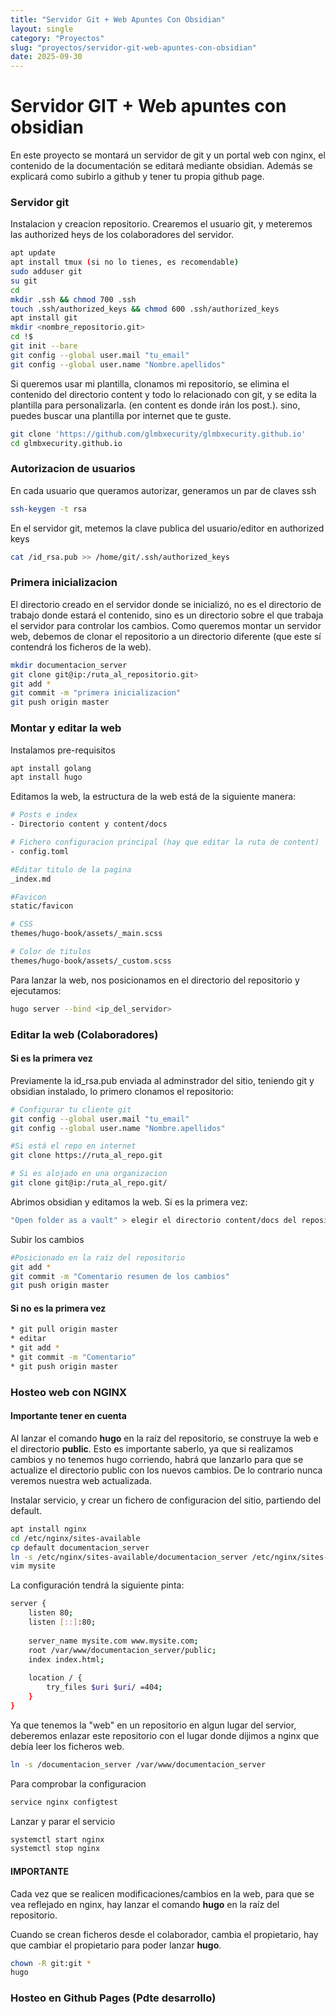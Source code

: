 ```yaml
---
title: "Servidor Git + Web Apuntes Con Obsidian"
layout: single
category: "Proyectos"
slug: "proyectos/servidor-git-web-apuntes-con-obsidian"
date: 2025-09-30
---
```


# Servidor GIT + Web apuntes con obsidian
En este proyecto  se montará un servidor de git y un portal web con nginx, el contenido de la documentación se editará mediante obsidian. Además se explicará como subirlo a github y tener tu propia github page.

### Servidor git
Instalacion y creacion repositorio. Crearemos el usuario git, y meteremos las authorized heys de los colaboradores del servidor.
```bash
apt update
apt install tmux (si no lo tienes, es recomendable)
sudo adduser git
su git
cd
mkdir .ssh && chmod 700 .ssh
touch .ssh/authorized_keys && chmod 600 .ssh/authorized_keys
apt install git
mkdir <nombre_repositorio.git>
cd !$
git init --bare
git config --global user.mail "tu_email"
git config --global user.name "Nombre.apellidos"
```

Si queremos usar mi plantilla, clonamos mi repositorio, se elimina el contenido del directorio content y todo lo relacionado con git, y se edita la plantilla para personalizarla. (en content es donde irán los post.). sino, puedes buscar una plantilla por internet que te guste.
```bash
git clone 'https://github.com/glmbxecurity/glmbxecurity.github.io'
cd glmbxecurity.github.io
```
### Autorizacion de usuarios

En cada usuario que queramos autorizar, generamos un par de claves ssh
```bash
ssh-keygen -t rsa
```

En el servidor git, metemos la clave publica del usuario/editor en authorized keys
```bash
cat /id_rsa.pub >> /home/git/.ssh/authorized_keys
```

### Primera inicializacion
El directorio creado en el servidor donde se inicializó, no es el directorio de trabajo donde estará el contenido, sino es un directorio sobre el que trabaja el servidor para controlar los cambios. Como queremos montar un servidor web, debemos de clonar el repositorio a un directorio diferente (que este sí contendrá los ficheros de la web).

```bash
mkdir documentacion_server
git clone git@ip:/ruta_al_repositorio.git>
git add *
git commit -m "primera inicializacion"
git push origin master
```
### Montar y editar la web
Instalamos pre-requisitos
```bash
apt install golang
apt install hugo
```

Editamos la web, la estructura de la web está de la siguiente manera:
```bash
# Posts e index
- Directorio content y content/docs

# Fichero configuracion principal (hay que editar la ruta de content)
- config.toml

#Editar titulo de la pagina
_index.md

#Favicon
static/favicon

# CSS
themes/hugo-book/assets/_main.scss

# Color de titulos
themes/hugo-book/assets/_custom.scss

```

Para lanzar la web, nos posicionamos en el directorio del repositorio y ejecutamos:
```bash
hugo server --bind <ip_del_servidor>
```

### Editar la web (Colaboradores)

#### Si es la primera vez
Previamente la id_rsa.pub enviada al adminstrador del sitio, teniendo git y obsidian instalado, lo primero clonamos el repositorio:
```bash
# Configurar tu cliente git
git config --global user.mail "tu_email"
git config --global user.name "Nombre.apellidos"

#Si está el repo en internet
git clone https://ruta_al_repo.git

# Si es alojado en una organizacion
git clone git@ip:/ruta_al_repo.git/
```

Abrimos obsidian y editamos la web. Si es la primera vez:
```bash
"Open folder as a vault" > elegir el directorio content/docs del repositorio
```

Subir los cambios
```bash
#Posicionado en la raíz del repositorio
git add *
git commit -m "Comentario resumen de los cambios"
git push origin master
```

#### Si no es la primera vez
```bash
* git pull origin master
* editar
* git add *
* git commit -m "Comentario"
* git push origin master
```

### Hosteo web con NGINX

#### Importante tener en cuenta
Al lanzar el comando **hugo** en la raíz del repositorio, se construye la web e el directorio **public**. Esto es importante saberlo, ya que si realizamos cambios y no tenemos hugo corriendo, habrá que lanzarlo para que se actualize el directorio public con los nuevos cambios. De lo contrario nunca veremos nuestra web actualizada.


Instalar servicio, y crear un fichero de configuracion del sitio, partiendo del default.
```bash
apt install nginx
cd /etc/nginx/sites-available
cp default documentacion_server
ln -s /etc/nginx/sites-available/documentacion_server /etc/nginx/sites-enabled/documentacion_server
vim mysite
```

La configuración tendrá la siguiente pinta:
```bash
server { 
	listen 80; 
	listen [::]:80; 
	
	server_name mysite.com www.mysite.com; 
	root /var/www/documentacion_server/public; 
	index index.html; 
	
	location / { 
		try_files $uri $uri/ =404; 
	} 
}
```

Ya que tenemos la "web" en un repositorio en algun lugar del servior, deberemos enlazar este repositorio con el lugar donde dijimos a nginx que debía leer los ficheros web.
```bash
ln -s /documentacion_server /var/www/documentacion_server
```

Para comprobar la configuracion
```bash
service nginx configtest
```

Lanzar y parar el servicio
```bash
systemctl start nginx
systemctl stop nginx
```

#### IMPORTANTE
Cada vez que se realicen modificaciones/cambios en la web, para que se vea reflejado en nginx, hay lanzar el comando **hugo** en la raíz del repositorio.

Cuando se crean ficheros desde el colaborador, cambia el propietario, hay que cambiar el propietario para poder lanzar **hugo**.
```bash
chown -R git:git *
hugo
```

### Hosteo en Github Pages (Pdte desarrollo)




